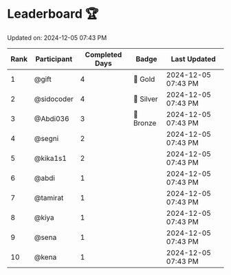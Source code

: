 # Leaderboard 🏆

Updated on: 2024-12-05 07:43 PM

| Rank | Participant       | Completed Days | Badge      | Last Updated         |
|------|-------------------|----------------|------------|----------------------|
| 1    | @gift             | 4              | 🏅 Gold     | 2024-12-05 07:43 PM |
| 2    | @sidocoder        | 4              | 🥈 Silver   | 2024-12-05 07:43 PM |
| 3    | @Abdi036          | 3              | 🥉 Bronze   | 2024-12-05 07:43 PM |
| 4    | @segni            | 2              |            | 2024-12-05 07:43 PM |
| 5    | @kika1s1          | 2              |            | 2024-12-05 07:43 PM |
| 6    | @abdi             | 1              |            | 2024-12-05 07:43 PM |
| 7    | @tamirat          | 1              |            | 2024-12-05 07:43 PM |
| 8    | @kiya             | 1              |            | 2024-12-05 07:43 PM |
| 9    | @sena             | 1              |            | 2024-12-05 07:43 PM |
| 10   | @kena             | 1              |            | 2024-12-05 07:43 PM |
